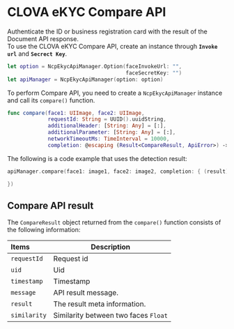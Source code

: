 # CLOVA eKYC Compare API

Authenticate the ID or business registration card with the result of the Document API response.<br>To use the CLOVA eKYC Compare API, create an instance through  **`Invoke url`** and **`Secrect Key`**.

```swift
let option = NcpEkycApiManager.Option(faceInvokeUrl: "",
                                      faceSecretKey: "")
let apiManager = NcpEkycApiManager(option: option)
```

To perform Compare API, you need to create a `NcpEkycApiManager` instance and call its `compare()` function.

```swift
func compare(face1: UIImage, face2: UIImage,
             requestId: String = UUID().uuidString,
             additionalHeader: [String: Any] = [:],
             additionalParameter: [String: Any] = [:],
             networkTimeoutMs: TimeInterval = 10000,
             completion: @escaping (Result<CompareResult, ApiError>) -> Void)
```

The following is a code example that uses the detection result:

```swift
apiManager.compare(face1: image1, face2: image2, completion: { (result) in

})
```

## Compare API result

The `CompareResult` object returned from the `compare()` function consists of the following information:

| Items                | Description                                                  |
| :------------------- | ------------------------------------------------------------ |
| `requestId`  | Request id                                                   |
| `uid`        | Uid                                                          |
| `timestamp`  | Timestamp                                                    |
| `message` | API result message.                          |
| `result` | The result meta information.                          |
| `similarity` | Similarity between two faces `Float`                         |

